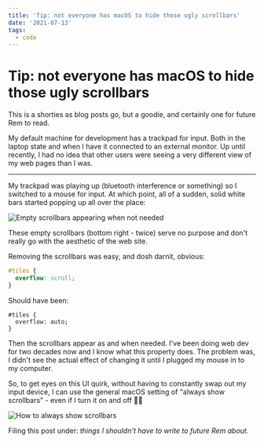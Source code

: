 ```yaml
---
title: 'Tip: not everyone has macOS to hide those ugly scrollbars'
date: '2021-07-13'
tags:
  - code
---
```


# Tip: not everyone has macOS to hide those ugly scrollbars

This is a shorties as blog posts go, but a goodie, and certainly one for future Rem to read.

My default machine for development has a trackpad for input. Both in the laptop state and when I have it connected to an external monitor. Up until recently, I had no idea that other users were seeing a very different view of my web pages than I was.

<!--more-->

---

My trackpad was playing up (bluetooth interference or something) so I switched to a mouse for input. At which point, all of a sudden, solid white bars started popping up all over the place:

![Empty scrollbars appearing when not needed](/images/scrollbars.png)

These empty scrollbars (bottom right - twice) serve no purpose and don't really go with the aesthetic of the web site.

Removing the scrollbars was easy, and dosh darnit, obvious:

```css
#tiles {
  overflow: scroll;
}
```

Should have been:

```
#tiles {
  overflow: auto;
}
```

Then the scrollbars appear as and when needed. I've been doing web dev for two decades now and I know what this property does. The problem was, I didn't see the actual effect of changing it until I plugged my mouse in to my computer.

So, to get eyes on this UI quirk, without having to constantly swap out my input device, I can use the general macOS setting of "always show scrollbars" - even if I turn it on and off 🤦‍♂️

![How to always show scrollbars](/images/always-show-scrollbars.png)

Filing this post under: _things I shouldn't have to write to future Rem about_.
